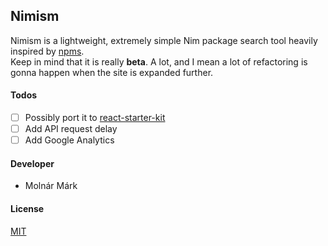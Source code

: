 ## Nimism ##

Nimism is a lightweight, extremely simple Nim package search tool heavily inspired by [npms](https://github.com/npms-io).
<br>
Keep in mind that it is really **beta**. A lot, and I mean a lot of refactoring is gonna happen when the site is expanded further.

#### Todos

- [ ] Possibly port it to [react-starter-kit](https://github.com/kriasoft/react-starter-kit)
- [ ] Add API request delay
- [ ] Add Google Analytics

#### Developer ####

 - Molnár Márk

#### License ####
[MIT](https://opensource.org/licenses/mit-license.php)
